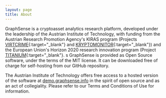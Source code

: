 ```yaml
---
layout: page
title: About
---
```


GraphSense is a cryptoasset analytics research platform, developed under the leadership of the Austrian Institute of Technology, with funding from the Austrian Research Promotion Agency's KIRAS program (Projects [VIRTCRIME](https://virtcrime-project.info/){:target="_blank"} and [KRYPTOMONITOR](https://kryptomonitor-project.info/){:target="_blank"}) and the European Union's Horizon 2020 research innovation program (Project [TITANIUM](https://titanium-project.eu){:target="_blank"}.
s
GraphSense is provided as Open Source software, under the terms of the MIT license. It can be downloaded free of charge for self-hosting from our GitHub repository.

The Austrian Institute of Technology offers free access to a hosted version of the software at [demo.graphsense.info](https://demo.graphsense.info) in the spirit of open source and as an act of collegiality. Please refer to our Terms and Conditions of Use for information.
